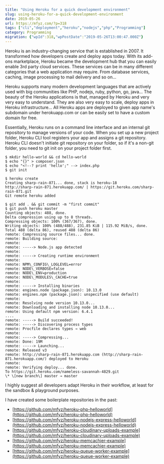 ```yaml
---
title: "Using Heroku for a quick development environment"
slug: using-heroku-for-a-quick-development-environment
date: 2019-05-26
url: https://mfyz.com/?p=318
tags: ["cli","deployment","heroku","nodejs","php","Programming"]
category: Programming
migration: {"wpId":318,"wpPostDate":"2019-05-26T13:00:47.000Z"}
---
```


Heroku is an industry-changing service that is established in 2007. It transformed how developers create and deploy apps today. With its add-ons marketplace, Heroku became the development hub that you can easily enable 3rd party cloud services. These services can be in many different categories that a web application may require. From database services, caching, image processing to mail delivery and so on...

Heroku supports many modern development languages that are actively used with big communities like PHP, nodejs, ruby, python, go, java... The beauty of the Heroku applications is that, managed by Heroku and very very easy to understand. They are also very easy to scale, deploy apps in Heroku infrastructure... All Heroku apps are deployed to given app name's subdomain under herokuapp.com or can be easily set to have a custom domain for free.

Essentially, Heroku runs on a command line interface and an internal git repository to manage versions of your code. When you set up a new project folder, Heroku CLI tool registers your app and assigns a git repository. Heroku CLI doesn't initiate git repository on your folder, so if it's a non-git folder, you need to git init on your project folder first.

```
$ mkdir hello-world && cd hello-world
$ echo "{}" > composer.json
$ echo "<!--? print 'hello';" --> index.php
$ git init

$ heroku create
Creating sharp-rain-871... done, stack is heroku-18
http://sharp-rain-871.herokuapp.com/ | https://git.heroku.com/sharp-rain-871.git
Git remote heroku added

$ git add . && git commit -m "first commit"
$ git push heroku master
Counting objects: 488, done.
Delta compression using up to 8 threads.
Compressing objects: 100% (367/367), done.
Writing objects: 100% (488/488), 231.85 KiB | 115.92 MiB/s, done.
Total 488 (delta 86), reused 488 (delta 86)
remote: Compressing source files... done.
remote: Building source:
remote:
remote: -----> Node.js app detected
remote:
remote: -----> Creating runtime environment
remote:
remote: NPM\_CONFIG\_LOGLEVEL=error
remote: NODE\_VERBOSE=false
remote: NODE\_ENV=production
remote: NODE\_MODULES\_CACHE=true
remote:
remote: -----> Installing binaries
remote: engines.node (package.json): 10.13.0
remote: engines.npm (package.json): unspecified (use default)
remote:
remote: Resolving node version 10.13.0...
remote: Downloading and installing node 10.13.0...
remote: Using default npm version: 6.4.1
....
remote: -----> Build succeeded!
remote: -----> Discovering process types
remote: Procfile declares types → web
remote:
remote: -----> Compressing...
remote: Done: 19M
remote: -----> Launching...
remote: Released v3
remote: http://sharp-rain-871.herokuapp.com (http://sharp-rain-871.herokuapp.com/) deployed to Heroku
remote:
remote: Verifying deploy... done.
To https://git.heroku.com/nameless-savannah-4829.git
\* \[new branch\] master → master
```

I highly suggest all developers adapt Heroku in their workflow, at least for the sandbox & playground purposes.

I have created some boilerplate repositories in the past:

*   [https://github.com/mfyz/heroku-php-helloworld](https://github.com/mfyz/heroku-php-helloworld)
*   [https://github.com/mfyz/heroku-nodejs-express-helloworld](https://github.com/mfyz/heroku-nodejs-express-helloworld)
*   [https://github.com/mfyz/heroku-cloudinary-uploads-example](https://github.com/mfyz/heroku-cloudinary-uploads-example)
*   [https://github.com/mfyz/heroku-memcachier-example](https://github.com/mfyz/heroku-memcachier-example)
*   [https://github.com/mfyz/heroku-queue-worker-example](https://github.com/mfyz/heroku-queue-worker-example)